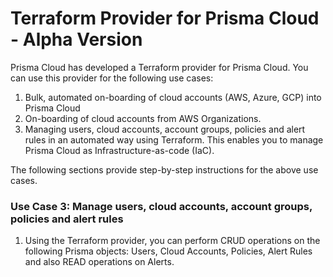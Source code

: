 # Terraform Provider for Prisma Cloud - Alpha Version

Prisma Cloud has developed a Terraform provider for Prisma Cloud. You
can use this provider for the following use cases:

1.  Bulk, automated on-boarding of cloud accounts (AWS, Azure, GCP) into
    Prisma Cloud
2.  On-boarding of cloud accounts from AWS Organizations.
3.  Managing users, cloud accounts, account groups, policies and alert
    rules in an automated way using Terraform. This enables you to
    manage Prisma Cloud as Infrastructure-as-code (IaC).

The following sections provide step-by-step instructions for the above
use cases.


### Use Case 3: Manage users, cloud accounts, account groups, policies and alert rules

1.  Using the Terraform provider, you can perform CRUD operations on the
    following Prisma objects: Users, Cloud Accounts, Policies, Alert
    Rules and also READ operations on Alerts.
